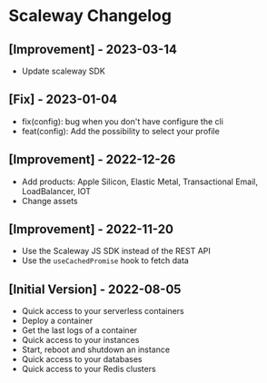 # Scaleway Changelog

## [Improvement] - 2023-03-14

- Update scaleway SDK

## [Fix] - 2023-01-04

- fix(config): bug when you don't have configure the cli
- feat(config): Add the possibility to select your profile

## [Improvement] - 2022-12-26

- Add products: Apple Silicon, Elastic Metal, Transactional Email, LoadBalancer, IOT
- Change assets

## [Improvement] - 2022-11-20

- Use the Scaleway JS SDK instead of the REST API
- Use the `useCachedPromise` hook to fetch data

## [Initial Version] - 2022-08-05

- Quick access to your serverless containers
- Deploy a container
- Get the last logs of a container
- Quick access to your instances
- Start, reboot and shutdown an instance
- Quick access to your databases
- Quick access to your Redis clusters
